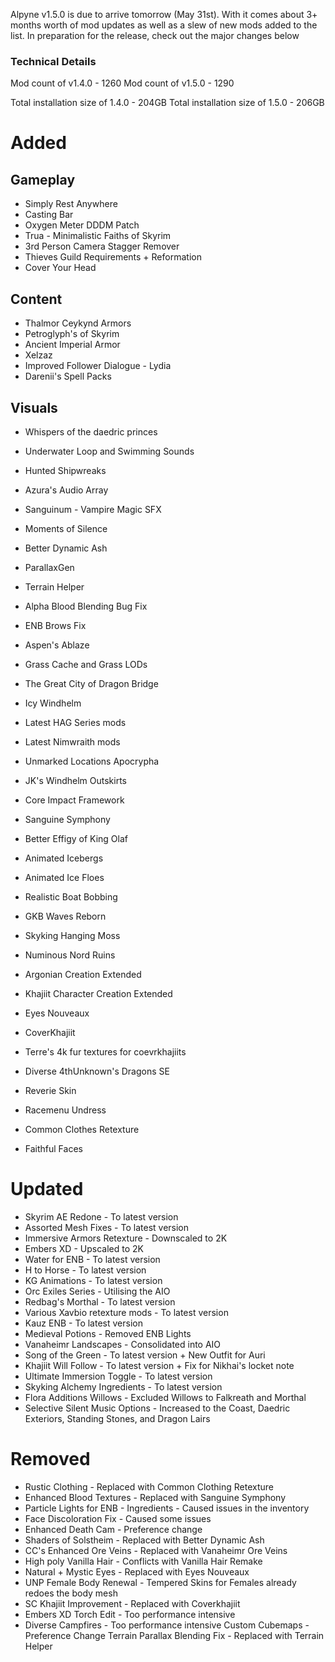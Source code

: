Alpyne v1.5.0 is due to arrive tomorrow (May 31st). With it comes about 3+ months worth of mod updates as well as a slew of new mods added to the list. In preparation for the release, check out the major changes below

### Technical Details
Mod count of v1.4.0 - 1260
Mod count of v1.5.0 - 1290

Total installation size of 1.4.0 - 204GB
Total installation size of 1.5.0 - 206GB


# Added
## Gameplay
- Simply Rest Anywhere
- Casting Bar
- Oxygen Meter DDDM Patch
- Trua - Minimalistic Faiths of Skyrim
- 3rd Person Camera Stagger Remover
- Thieves Guild Requirements + Reformation
- Cover Your Head

## Content
- Thalmor Ceykynd Armors
- Petroglyph's of Skyrim
- Ancient Imperial Armor
- Xelzaz
- Improved Follower Dialogue - Lydia
- Darenii's Spell Packs

## Visuals
- Whispers of the daedric princes
- Underwater Loop and Swimming Sounds
- Hunted Shipwreaks
- Azura's Audio Array
- Sanguinum - Vampire Magic SFX
- Moments of Silence

- Better Dynamic Ash
- ParallaxGen
- Terrain Helper
- Alpha Blood Blending Bug Fix
- ENB Brows Fix

- Aspen's Ablaze
- Grass Cache and Grass LODs

- The Great City of Dragon Bridge
- Icy Windhelm
- Latest HAG Series mods
- Latest Nimwraith mods

- Unmarked Locations Apocrypha
- JK's Windhelm Outskirts

- Core Impact Framework
- Sanguine Symphony

- Better Effigy of King Olaf
- Animated Icebergs
- Animated Ice Floes
- Realistic Boat Bobbing
- GKB Waves Reborn
- Skyking Hanging Moss
- Numinous Nord Ruins

- Argonian Creation Extended
- Khajiit Character Creation Extended
- Eyes Nouveaux
- CoverKhajiit
- Terre's 4k fur textures for coevrkhajiits
- Diverse 4thUnknown's Dragons SE
- Reverie Skin
- Racemenu Undress
- Common Clothes Retexture
- Faithful Faces

# Updated
- Skyrim AE Redone - To latest version
- Assorted Mesh Fixes - To latest version
- Immersive Armors Retexture - Downscaled to 2K
- Embers XD - Upscaled to 2K
- Water for ENB - To latest version
- H to Horse - To latest version
- KG Animations - To latest version
- Orc Exiles Series - Utilising the AIO
- Redbag's Morthal - To latest version
- Various Xavbio retexture mods - To latest version
- Kauz ENB - To latest version
- Medieval Potions - Removed ENB Lights
- Vanaheimr Landscapes - Consolidated into AIO
- Song of the Green - To latest version + New Outfit for Auri
- Khajiit Will Follow - To latest version + Fix for Nikhai's locket note
- Ultimate Immersion Toggle - To latest version
- Skyking Alchemy Ingredients - To latest version
- Flora Additions Willows - Excluded Willows to Falkreath and Morthal
- Selective Silent Music Options - Increased to the Coast, Daedric Exteriors, Standing Stones, and Dragon Lairs

# Removed
- Rustic Clothing - Replaced with Common Clothing Retexture
- Enhanced Blood Textures - Replaced with Sanguine Symphony
- Particle Lights for ENB - Ingredients - Caused issues in the inventory
- Face Discoloration Fix - Caused some issues
- Enhanced Death Cam - Preference change
- Shaders of Solstheim - Replaced with Better Dynamic Ash
- CC's Enhanced Ore Veins - Replaced with Vanaheimr Ore Veins
- High poly Vanilla Hair - Conflicts with Vanilla Hair Remake
 - Natural + Mystic Eyes - Replaced with Eyes Nouveaux
- UNP Female Body Renewal - Tempered Skins for Females already redoes the body mesh
- SC Khajiit Improvement - Replaced with Coverkhajiit
- Embers XD Torch Edit - Too performance intensive
- Diverse Campfires - Too performance intensive
Custom Cubemaps - Preference Change
Terrain Parallax Blending Fix - Replaced with Terrain Helper
